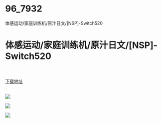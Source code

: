 # 96_7932
体感运动/家庭训练机/原汁日文/[NSP]-Switch520
# 体感运动/家庭训练机/原汁日文/[NSP]-Switch520
 <br/></br>
[下载地址](https://www.switch520.cc/article/7932 "下载地址")
<br/></br>

<p><img src="https://www.switch520.cc/muke_img/upload_art_editor_20201217-1_1ed7e38ca96c53c797380724faa5cf1a.jpg"></p>
<p><img src="https://www.switch520.cc/muke_img/upload_art_editor_20201217-1_4007fbb3ceb51b447a6820fc225b09d0.jpg"></p>
<p><img src="https://www.switch520.cc/muke_img/upload_art_editor_20201217-1_01b69887bcbbf5adf994e49a16902077.jpg"></p>
<p><strong><span style="color:#D9D9D9">&nbsp;</span></strong></p>
<p><strong><span style="color:#D9D9D9">&nbsp;</span></strong></p>
